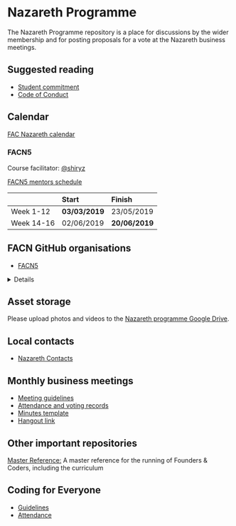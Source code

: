 # Nazareth Programme

The Nazareth Programme repository is a place for discussions by the wider membership and for posting proposals for a vote at the Nazareth business meetings.

## Suggested reading

- [Student commitment](https://github.com/facn5/nazareth-programme/blob/master/student-commitment.md)
- [Code of Conduct](https://github.com/facn5/nazareth-programme/blob/master/code-of-conduct.md)

## Calendar

[FAC Nazareth calendar](https://calendar.google.com/calendar/embed?src=mkb442h0at2nhorf983sd7psp4@group.calendar.google.com&ctz=Asia/Israel&pli=1)

### FACN5

Course facilitator: [@shiryz](https://github.com/shiryz)

[FACN5 mentors schedule](https://docs.google.com/spreadsheets/d/1y_5LEGVZkhNYylMO4ZcA8mExpg1bugfolOHlchyMBlk/edit?usp=sharing)

|                   | Start          | Finish         |
|-------------------|:---------------|:---------------|
| Week 1-12          | **03/03/2019** |   23/05/2019   |
| Week 14-16         |   02/06/2019   | **20/06/2019** |

## FACN GitHub organisations
- [FACN5](https://github.com/FACN5)
<details>
<sumamry> Previous cohorts </summary>
<p>
- [FACN4](https://github.com/FACN4)
- [FACN3](https://github.com/FACN3)
- [FACN2](https://github.com/FACN2)
- [FACN1](https://github.com/FACN1)
</p>
</details>

## Asset storage

Please upload photos and videos to the [Nazareth programme Google Drive](https://drive.google.com/drive/folders/0B-mliovLR9b_bER2bkVrZkh6REk?usp=sharing).

## Local contacts

- [Nazareth Contacts](https://docs.google.com/spreadsheets/d/1_HC4tpQc5WKw090nfS43Oy4WeeBw_iuB6rGgyh1xJAY/edit?usp=sharing)

## Monthly business meetings

- [Meeting guidelines](https://github.com/foundersandcoders/master-reference/tree/master/cooperative-structures/business-meetings.md)
- [Attendance and voting records](https://docs.google.com/spreadsheets/d/16VIwmZ0O6sTLOi4r1jzKob9cxuihLZRvI7pAXjuqffw/edit?usp=sharing)
- [Minutes template](https://github.com/foundersandcoders/master-reference/tree/master/cooperative-structures/minutes-template.md)
- [Hangout link](https://hangouts.google.com/hangouts/_/7qhlsmskqrcjnkumg2ojmaragqe)


## Other important repositories

[Master Reference:](https://github.com/facn5/master-reference) A master reference for the running of Founders & Coders, including the curriculum

## Coding for Everyone
- [Guidelines](https://github.com/facn5/nazareth-programme/blob/master/coding-for-everyone.md)
- [Attendance](https://docs.google.com/spreadsheets/d/1kx86srKVV1_tEOHsI1-SUnOPaWWxzW1umN6nCsDFqh0/edit#gid=0)

